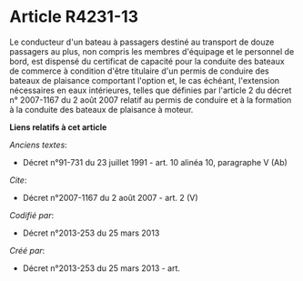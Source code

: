 # Article R4231-13

Le conducteur d'un bateau à passagers destiné au transport de douze passagers au plus, non compris les membres d'équipage et
le personnel de bord, est dispensé du certificat de capacité pour la conduite des bateaux de commerce à condition d'être
titulaire d'un permis de conduire des bateaux de plaisance comportant l'option et, le cas échéant, l'extension nécessaires en
eaux intérieures, telles que définies par l'article 2 du décret n° 2007-1167 du 2 août 2007 relatif au permis de conduire et
à la formation à la conduite des bateaux de plaisance à moteur.

**Liens relatifs à cet article**

_Anciens textes_:

  - Décret n°91-731 du 23 juillet 1991 - art. 10 alinéa 10, paragraphe V (Ab)

_Cite_:

  - Décret n°2007-1167 du 2 août 2007 - art. 2 (V)

_Codifié par_:

  - Décret n°2013-253 du 25 mars 2013

_Créé par_:

  - Décret n°2013-253 du 25 mars 2013 - art.
